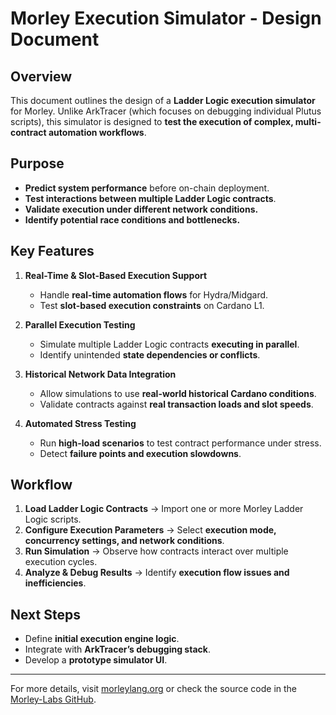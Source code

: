 # Morley Execution Simulator - Design Document

## Overview
This document outlines the design of a **Ladder Logic execution simulator** for Morley. Unlike ArkTracer (which focuses on debugging individual Plutus scripts), this simulator is designed to **test the execution of complex, multi-contract automation workflows**.

## Purpose
- **Predict system performance** before on-chain deployment.
- **Test interactions between multiple Ladder Logic contracts**.
- **Validate execution under different network conditions.**
- **Identify potential race conditions and bottlenecks.**

## Key Features
1. **Real-Time & Slot-Based Execution Support**
   - Handle **real-time automation flows** for Hydra/Midgard.
   - Test **slot-based execution constraints** on Cardano L1.

2. **Parallel Execution Testing**
   - Simulate multiple Ladder Logic contracts **executing in parallel**.
   - Identify unintended **state dependencies or conflicts**.

3. **Historical Network Data Integration**
   - Allow simulations to use **real-world historical Cardano conditions**.
   - Validate contracts against **real transaction loads and slot speeds**.

4. **Automated Stress Testing**
   - Run **high-load scenarios** to test contract performance under stress.
   - Detect **failure points and execution slowdowns**.

## Workflow
1. **Load Ladder Logic Contracts** → Import one or more Morley Ladder Logic scripts.
2. **Configure Execution Parameters** → Select **execution mode, concurrency settings, and network conditions**.
3. **Run Simulation** → Observe how contracts interact over multiple execution cycles.
4. **Analyze & Debug Results** → Identify **execution flow issues and inefficiencies**.

## Next Steps
- Define **initial execution engine logic**.
- Integrate with **ArkTracer’s debugging stack**.
- Develop a **prototype simulator UI**.

---
For more details, visit [morleylang.org](https://morleylang.org/) or check the source code in the [Morley-Labs GitHub](https://github.com/Morley-Labs).

